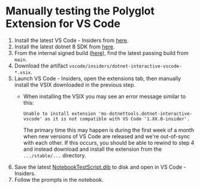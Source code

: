 Manually testing the Polyglot Extension for VS Code
===================================================

1. Install the latest VS Code - Insiders from [here](https://code.visualstudio.com/insiders/).
2. Install the latest dotnet 8 SDK from [here](https://dotnet.microsoft.com/en-us/download).
3. From the internal signed build ([here](https://dev.azure.com/dnceng/internal/_build?definitionId=743&_a=summary)), find the latest passing build from `main`.
4. Download the artifact `vscode/insiders/dotnet-interactive-vscode-*.vsix`.
5. Launch VS Code - Insiders, open the extensions tab, then manually install the VSIX downloaded in the previous step.
   - When installing the VSIX you may see an error message similar to this:

     ```
     Unable to install extension 'ms-dotnettools.dotnet-interactive-vscode' as it is not compatible with VS Code '1.XX.0-insider'.
     ```

     The primary time this may happen is during the first week of a month when new versions of VS Code are released and we're out-of-sync with each other.  If this occurs, you should be able to rewind to step 4 and instead download and install the extension from the `.../stable/...` directory.
6. Save the latest [NotebookTestScript.dib](https://github.com/dotnet/interactive/blob/main/NotebookTestScript.dib) to disk and open in VS Code - Insiders.
7. Follow the prompts in the notebook.
